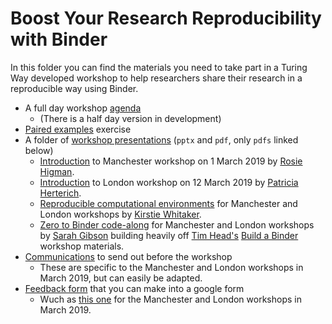 # Boost Your Research Reproducibility with Binder

In this folder you can find the materials you need to take part in a Turing Way developed workshop to help researchers share their research in a reproducible way using Binder.

* A full day workshop [agenda](agenda.md)
  * (There is a half day version in development) 
* [Paired examples](paired_examples.md) exercise
* A folder of [workshop presentations](workshop-presentations) (`pptx` and `pdf`, only `pdfs` linked below)
  * [Introduction](workshop-presentations/PRE_IntroBoostResReproBinder.pdf) to Manchester workshop on 1 March 2019 by [Rosie Higman](https://github.com/rosiehigman).
  * [Introduction](workshop-presentations/PRE_IntroBoostResReproBinder_ATI.pdf) to London workshop on 12 March 2019 by [Patricia Herterich](https://github.com/pherterich).
  * [Reproducible computational environments](workshop-presentations/ReproducibleComputationalEnvironment.pdf) for Manchester and London workshops by [Kirstie Whitaker](https://github.com/KirstieJane).
  * [Zero to Binder code-along](workshop-presentations/zero-to-binder.md) for Manchester and London workshops by [Sarah Gibson](https://github.com/sgibson91) building heavily off [Tim Head's](https://github.com/betatim) [Build a Binder](https://build-a-binder.github.io/) workshop materials.
* [Communications](before_workshop.md) to send out before the workshop
  * These are specific to the Manchester and London workshops in March 2019, but can easily be adapted.
* [Feedback form](feedback_form.md) that you can make into a google form
  * Wuch as [this one](https://goo.gl/forms/DZGFMPJ4EPClc4qK2) for the Manchester and London workshops in March 2019.
